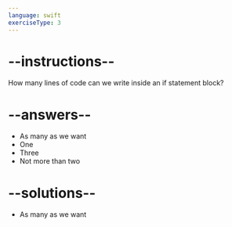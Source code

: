 ```yaml
---
language: swift
exerciseType: 3
---
```


# --instructions--

How many lines of code can we write inside an if statement block?

# --answers--

- As many as we want
- One
- Three
- Not more than two

# --solutions--

- As many as we want
